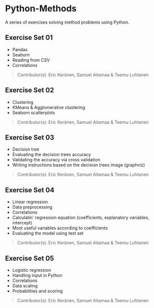 # Python-Methods

A series of exercises solving method problems using Python.

## Exercise Set 01

- Pandas
- Seaborn
- Reading from CSV
- Correlations

> Contributor(s): Eric Keränen, Samuel Aitamaa & Teemu Luhtanen

## Exercise Set 02

- Clustering
- KMeans & Agglomerative clustering
- Seaborn scatterplots

> Contributor(s): Eric Keränen, Samuel Aitamaa & Teemu Luhtanen

## Exercise Set 03

- Decision tree
- Evaluating the decision trees accuracy
- Validating the accuracy via cross validation
- Writing instructions based on the decision trees image (graphviz)

> Contributor(s): Eric Keränen, Samuel Aitamaa & Teemu Luhtanen

## Exercise Set 04

- Linear regression
- Data preprocessing
- Correlations
- Calculatin' regression equation (coefficients, explanatory variables, intercept)
- Most useful variables according to coefficients
- Evaluating the model using test set

> Contributor(s): Eric Keränen, Samuel Aitamaa & Teemu Luhtanen

## Exercise Set 05

- Logistic regression
- Handling input in Python
- Correlations
- Data scaling
- Probabilities and scoring

> Contributor(s): Eric Keränen, Samuel Aitamaa & Teemu Luhtanen
